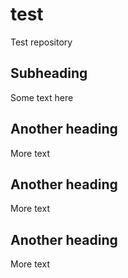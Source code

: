 # test

Test repository

## Subheading

Some text here

## Another heading

More text

## Another heading


More text

## Another heading



More text
